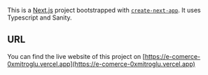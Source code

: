 This is a [Next.js](https://nextjs.org/) project bootstrapped with [`create-next-app`](https://github.com/vercel/next.js/tree/canary/packages/create-next-app). It uses Typescript and Sanity.

## URL

You can find the live website of this project on [https://e-comerce-0xmitroglu.vercel.app](https://e-comerce-0xmitroglu.vercel.app)

